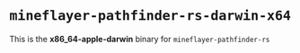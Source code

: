 # `mineflayer-pathfinder-rs-darwin-x64`

This is the **x86_64-apple-darwin** binary for `mineflayer-pathfinder-rs`
